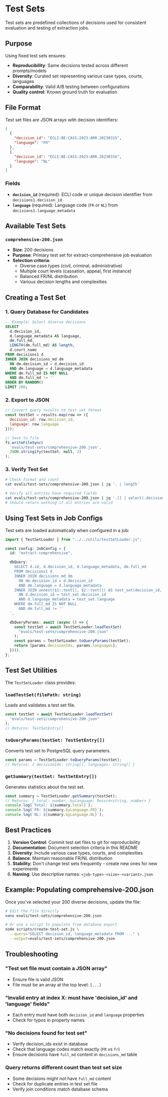 # Test Sets

Test sets are predefined collections of decisions used for consistent evaluation and testing of extraction jobs.

## Purpose

Using fixed test sets ensures:
- **Reproducibility**: Same decisions tested across different prompts/models
- **Diversity**: Curated set representing various case types, courts, languages
- **Comparability**: Valid A/B testing between configurations
- **Quality control**: Known ground truth for evaluation

## File Format

Test set files are JSON arrays with decision identifiers:

```json
[
  {
    "decision_id": "ECLI:BE:CASS:2023:ARR.20230315",
    "language": "FR"
  },
  {
    "decision_id": "ECLI:BE:CASS:2023:ARR.20230316",
    "language": "NL"
  }
]
```

### Fields

- **`decision_id`** (required): ECLI code or unique decision identifier from `decisions1.decision_id`
- **`language`** (required): Language code (`FR` or `NL`) from `decisions1.language_metadata`

## Available Test Sets

### `comprehensive-200.json`

- **Size**: 200 decisions
- **Purpose**: Primary test set for extract-comprehensive job evaluation
- **Selection criteria**:
  - Diverse case types (civil, criminal, administrative)
  - Multiple court levels (cassation, appeal, first instance)
  - Balanced FR/NL distribution
  - Various decision lengths and complexities

## Creating a Test Set

### 1. Query Database for Candidates

```sql
-- Example: Select diverse decisions
SELECT
  d.decision_id,
  d.language_metadata AS language,
  dm.full_md,
  LENGTH(dm.full_md) AS length,
  d.court_name
FROM decisions1 d
INNER JOIN decisions_md dm
  ON dm.decision_id = d.decision_id
  AND dm.language = d.language_metadata
WHERE dm.full_md IS NOT NULL
  AND dm.full_md != ''
ORDER BY RANDOM()
LIMIT 200;
```

### 2. Export to JSON

```javascript
// Convert query results to test set format
const testSet = results.map(row => ({
  decision_id: row.decision_id,
  language: row.language
}));

// Save to file
fs.writeFileSync(
  'evals/test-sets/comprehensive-200.json',
  JSON.stringify(testSet, null, 2)
);
```

### 3. Verify Test Set

```bash
# Check format and count
cat evals/test-sets/comprehensive-200.json | jq '. | length'

# Verify all entries have required fields
cat evals/test-sets/comprehensive-200.json | jq '.[] | select(.decision_id == null or .language == null)'
# Should return nothing if all entries are valid
```

## Using Test Sets in Job Configs

Test sets are loaded automatically when configured in a job:

```typescript
import { TestSetLoader } from "../../utils/testSetLoader.js";

const config: JobConfig = {
  id: "extract-comprehensive",

  dbQuery: `
    SELECT d.id, d.decision_id, d.language_metadata, dm.full_md
    FROM decisions1 d
    INNER JOIN decisions_md dm
      ON dm.decision_id = d.decision_id
      AND dm.language = d.language_metadata
    INNER JOIN unnest($1::text[], $2::text[]) AS test_set(decision_id, language)
      ON d.decision_id = test_set.decision_id
      AND d.language_metadata = test_set.language
    WHERE dm.full_md IS NOT NULL
      AND dm.full_md != ''
  `,

  dbQueryParams: await (async () => {
    const testSet = await TestSetLoader.loadTestSet(
      "evals/test-sets/comprehensive-200.json"
    );
    const params = TestSetLoader.toQueryParams(testSet);
    return [params.decisionIds, params.languages];
  })(),
};
```

## Test Set Utilities

The `TestSetLoader` class provides:

### `loadTestSet(filePath: string)`
Loads and validates a test set file.

```typescript
const testSet = await TestSetLoader.loadTestSet(
  "evals/test-sets/comprehensive-200.json"
);
// Returns: TestSetEntry[]
```

### `toQueryParams(testSet: TestSetEntry[])`
Converts test set to PostgreSQL query parameters.

```typescript
const params = TestSetLoader.toQueryParams(testSet);
// Returns: { decisionIds: string[], languages: string[] }
```

### `getSummary(testSet: TestSetEntry[])`
Generates statistics about the test set.

```typescript
const summary = TestSetLoader.getSummary(testSet);
// Returns: { total: number, byLanguage: Record<string, number> }
console.log(`Total: ${summary.total}`);
console.log(`FR: ${summary.byLanguage.FR}`);
console.log(`NL: ${summary.byLanguage.NL}`);
```

## Best Practices

1. **Version Control**: Commit test set files to git for reproducibility
2. **Documentation**: Document selection criteria in this README
3. **Diversity**: Include various case types, courts, and complexities
4. **Balance**: Maintain reasonable FR/NL distribution
5. **Stability**: Don't change test sets frequently - create new ones for new experiments
6. **Naming**: Use descriptive names: `<job-type>-<size>-<variant>.json`

## Example: Populating comprehensive-200.json

Once you've selected your 200 diverse decisions, update the file:

```bash
# Edit the file directly
nano evals/test-sets/comprehensive-200.json

# Or use a script to populate from database export
node scripts/create-test-set.js \
  --query="SELECT decision_id, language_metadata FROM ..." \
  --output=evals/test-sets/comprehensive-200.json
```

## Troubleshooting

### "Test set file must contain a JSON array"
- Ensure file is valid JSON
- File must be an array at the top level: `[...]`

### "Invalid entry at index X: must have 'decision_id' and 'language' fields"
- Each entry must have both `decision_id` and `language` properties
- Check for typos in property names

### "No decisions found for test set"
- Verify decision_ids exist in database
- Check that language codes match exactly (`FR` vs `fr`)
- Ensure decisions have `full_md` content in `decisions_md` table

### Query returns different count than test set size
- Some decisions might not have `full_md` content
- Check for duplicate entries in test set file
- Verify join conditions match database schema
